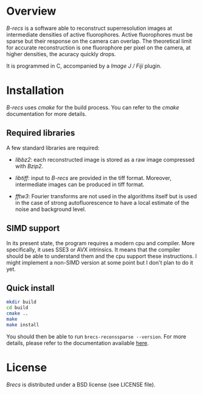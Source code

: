 Overview
========

*B-recs* is a software able to reconstruct superresolution images at
intermediate densities of active fluorophores. Active fluorophores must be
sparse but their response on the camera can overlap. The theoretical limit for
accurate reconstruction is one fluorophore per pixel on the camera, at higher
densities, the acuracy quickly drops.

It is programmed in C, accompanied by a *Image J / Fiji* plugin.

Installation
============

*B-recs* uses *cmake* for the build process. You can refer to the *cmake*
documentation for more details.

Required libraries
------------------

A few standard libraries are required:

* *libbz2*: each reconstructed image is stored as a raw image compressed with
  *Bzip2*.

* *libtiff*: input to *B-recs* are provided in the tiff format. Moreover,
  intermediate images can be produced in tiff format.

* *fftw3*: Fourier transforms are not used in the algorithms
  itself but is used in the case of strong autofluorescence to have a local
  estimate of the noise and background level.

SIMD support
------------

In its present state, the program requires a modern cpu and compiler. More
specifically, it uses SSE3 or AVX intrinsics. It means that the compiler should
be able to understand them and the cpu support these instructions. I might
implement a non-SIMD version at some point but I don't plan to do it yet.

Quick install
-------------

```sh
mkdir build
cd build
cmake ..
make
make install
```

You should then be able to run `brecs-reconssparse --version`. For more
details, please refer to the documentation available
[here](http://rouaulth.bitbucket.org/brecs/).

License
=======

*Brecs* is distributed under a BSD license (see LICENSE file).
